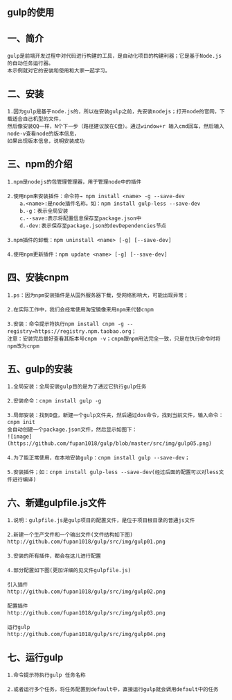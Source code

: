  gulp的使用
---------------------------------------------------------------
一、简介
-----------------
	gulp是前端开发过程中对代码进行构建的工具，是自动化项目的构建利器；它是基于Node.js的自动任务运行器。
	本示例就对它的安装和使用和大家一起学习。

二、安装
-----------------
	1.因为gulp是基于node.js的，所以在安装gulp之前，先安装nodejs；打开node的官网，下载适合自己机型的文件，
	然后像安装QQ一样，N个下一步（路径建议放在C盘）。通过window+r 输入cmd回车，然后输入node-v查看node的版本信息，
	如果出现版本信息，说明安装成功

三、npm的介绍
-----------------
	1.npm是nodejs的包管理管理器，用于管理node中的插件

	2.使用npm来安装插件：命令符→ npm install <name> -g --save-dev
		a.<name>:是node插件名称。如：npm install gulp-less --save-dev
		b.-g：表示全局安装
		c.--save:表示将配置信息保存至package.json中
		d.-dev:表示保存至package.json的devDependencies节点

	3.npm插件的卸载：npm uninstall <name> [-g] [--save-dev]

	4.使用npm更新插件：npm update <name> [-g] [--save-dev]

四、安装cnpm
-----------------
	1.ps：因为npm安装插件是从国外服务器下载，受网络影响大，可能出现异常；

	2.在实际工作中，我们会经常使用淘宝镜像来用npm来代替cnpm

	3.安装：命令提示符执行npm install cnpm -g --registry=https://registry.npm.taobao.org；
	注意：安装完后最好查看其版本号cnpm -v；cnpm跟npm用法完全一致，只是在执行命令时将npm改为cnpm

五、gulp的安装
--------------------
	1.全局安装：全局安装gulp目的是为了通过它执行gulp任务

	2.安装命令：cnpm install gulp -g

	3.局部安装：找到D盘，新建一个gulp文件夹，然后通过dos命令，找到当前文件，输入命令：cnpm init  
	会自动创建一个package.json文件，然后显示如图下：
	![image](https://github.com/fupan1018/gulp/blob/master/src/img/gulp05.png)

	4.为了能正常使用，在本地安装gulp：cnpm install gulp --save-dev；

	5.安装插件；如：cnpm install gulp-less --save-dev(经过后面的配置可以对less文件进行编译)

六、新建gulpfile.js文件
----------------------------
	1.说明：gulpfile.js是gulp项目的配置文件，是位于项目根目录的普通js文件

	2.新建一个生产文件和一个输出文件(文件结构如下图)
	http://github.com/fupan1018/gulp/src/img/gulp01.png

	3.安装的所有插件，都会在这儿进行配置

	4.部分配置如下图(更加详细的见文件gulpfile.js)

	引入插件
	http://github.com/fupan1018/gulp/src/img/gulp02.png

	配置插件
	http://github.com/fupan1018/gulp/src/img/gulp03.png

	运行gulp
	http://github.com/fupan1018/gulp/src/img/gulp04.png

七、运行gulp
-----------------------------
	1.命令提示符执行gulp 任务名称

	2.或者运行多个任务，将任务配置到default中，直接运行gulp就会调用default中的任务
